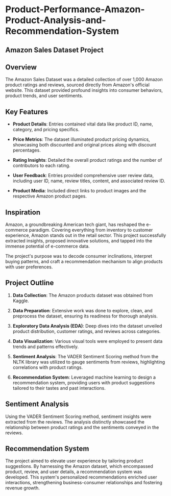 # Product-Performance-Amazon-Product-Analysis-and-Recommendation-System
## Amazon Sales Dataset Project

## Overview

The Amazon Sales Dataset was a detailed collection of over 1,000 Amazon product ratings and reviews, sourced directly from Amazon's official website. This dataset provided profound insights into consumer behaviors, product trends, and user sentiments.

## Key Features

- **Product Details**: Entries contained vital data like product ID, name, category, and pricing specifics.

- **Price Metrics**: The dataset illuminated product pricing dynamics, showcasing both discounted and original prices along with discount percentages.

- **Rating Insights**: Detailed the overall product ratings and the number of contributors to each rating.

- **User Feedback**: Entries provided comprehensive user review data, including user ID, name, review titles, content, and associated review ID.

- **Product Media**: Included direct links to product images and the respective Amazon product pages.

## Inspiration

Amazon, a groundbreaking American tech giant, has reshaped the e-commerce paradigm. Covering everything from inventory to customer experience, Amazon stands out in the retail sector. This project successfully extracted insights, proposed innovative solutions, and tapped into the immense potential of e-commerce data.

The project's purpose was to decode consumer inclinations, interpret buying patterns, and craft a recommendation mechanism to align products with user preferences.

## Project Outline

1. **Data Collection**: The Amazon products dataset was obtained from Kaggle.

2. **Data Preparation**: Extensive work was done to explore, clean, and preprocess the dataset, ensuring its readiness for thorough analysis.

3. **Exploratory Data Analysis (EDA)**: Deep dives into the dataset unveiled product distribution, customer ratings, and reviews across categories.

4. **Data Visualization**: Various visual tools were employed to present data trends and patterns effectively.

5. **Sentiment Analysis**: The VADER Sentiment Scoring method from the NLTK library was utilized to gauge sentiments from reviews, highlighting correlations with product ratings.

6. **Recommendation System**: Leveraged machine learning to design a recommendation system, providing users with product suggestions tailored to their tastes and past interactions.

## Sentiment Analysis

Using the VADER Sentiment Scoring method, sentiment insights were extracted from the reviews. The analysis distinctly showcased the relationship between product ratings and the sentiments conveyed in the reviews.

## Recommendation System

The project aimed to elevate user experience by tailoring product suggestions. By harnessing the Amazon dataset, which encompassed product, review, and user details, a recommendation system was developed. This system's personalized recommendations enriched user interactions, strengthening business-consumer relationships and fostering revenue growth.
